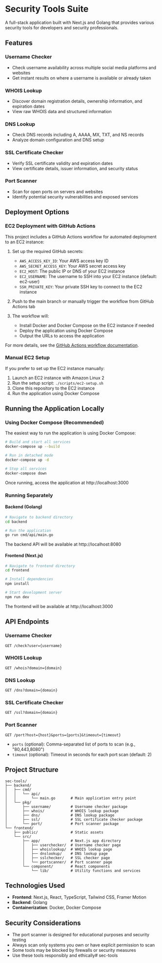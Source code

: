 # Security Tools Suite

A full-stack application built with Next.js and Golang that provides various security tools for developers and security professionals.

## Features

### Username Checker
- Check username availability across multiple social media platforms and websites
- Get instant results on where a username is available or already taken

### WHOIS Lookup
- Discover domain registration details, ownership information, and expiration dates
- View raw WHOIS data and structured information

### DNS Lookup
- Check DNS records including A, AAAA, MX, TXT, and NS records
- Analyze domain configuration and DNS setup

### SSL Certificate Checker
- Verify SSL certificate validity and expiration dates
- View certificate details, issuer information, and security status

### Port Scanner
- Scan for open ports on servers and websites
- Identify potential security vulnerabilities and exposed services

## Deployment Options

### EC2 Deployment with GitHub Actions

This project includes a GitHub Actions workflow for automated deployment to an EC2 instance:

1. Set up the required GitHub secrets:
   - `AWS_ACCESS_KEY_ID`: Your AWS access key ID
   - `AWS_SECRET_ACCESS_KEY`: Your AWS secret access key
   - `EC2_HOST`: The public IP or DNS of your EC2 instance
   - `EC2_USERNAME`: The username to SSH into your EC2 instance (default: ec2-user)
   - `SSH_PRIVATE_KEY`: Your private SSH key to connect to the EC2 instance

2. Push to the main branch or manually trigger the workflow from GitHub Actions tab

3. The workflow will:
   - Install Docker and Docker Compose on the EC2 instance if needed
   - Deploy the application using Docker Compose
   - Output the URLs to access the application

For more details, see the [GitHub Actions workflow documentation](.github/workflows/README.md).

### Manual EC2 Setup

If you prefer to set up the EC2 instance manually:

1. Launch an EC2 instance with Amazon Linux 2
2. Run the setup script: `./scripts/ec2-setup.sh`
3. Clone this repository to the EC2 instance
4. Run the application using Docker Compose

## Running the Application Locally

### Using Docker Compose (Recommended)

The easiest way to run the application is using Docker Compose:

```bash
# Build and start all services
docker-compose up --build

# Run in detached mode
docker-compose up -d

# Stop all services
docker-compose down
```

Once running, access the application at http://localhost:3000

### Running Separately

#### Backend (Golang)

```bash
# Navigate to backend directory
cd backend

# Run the application
go run cmd/api/main.go
```

The backend API will be available at http://localhost:8080

#### Frontend (Next.js)

```bash
# Navigate to frontend directory
cd frontend

# Install dependencies
npm install

# Start development server
npm run dev
```

The frontend will be available at http://localhost:3000

## API Endpoints

### Username Checker
```
GET /check?user={username}
```

### WHOIS Lookup
```
GET /whois?domain={domain}
```

### DNS Lookup
```
GET /dns?domain={domain}
```

### SSL Certificate Checker
```
GET /ssl?domain={domain}
```

### Port Scanner
```
GET /port?host={host}&ports={ports}&timeout={timeout}
```
- `ports` (optional): Comma-separated list of ports to scan (e.g., "80,443,8080")
- `timeout` (optional): Timeout in seconds for each port scan (default: 2)

## Project Structure

```
sec-tools/
├── backend/
│   ├── cmd/
│   │   └── api/
│   │       └── main.go       # Main application entry point
│   └── pkg/
│       ├── username/         # Username checker package
│       ├── whois/            # WHOIS lookup package
│       ├── dns/              # DNS lookup package
│       ├── ssl/              # SSL certificate checker package
│       └── port/             # Port scanner package
└── frontend/
    ├── public/               # Static assets
    └── src/
        ├── app/              # Next.js app directory
        │   ├── userchecker/  # Username checker page
        │   ├── whoislookup/  # WHOIS lookup page
        │   ├── dnslookup/    # DNS lookup page
        │   ├── sslchecker/   # SSL checker page
        │   └── portscanner/  # Port scanner page
        └── component/        # React components
            └── lib/          # Utility functions and services
```

## Technologies Used

- **Frontend**: Next.js, React, TypeScript, Tailwind CSS, Framer Motion
- **Backend**: Golang
- **Containerization**: Docker, Docker Compose

## Security Considerations

- The port scanner is designed for educational purposes and security testing
- Always scan only systems you own or have explicit permission to scan
- Some tools may be blocked by firewalls or security measures
- Use these tools responsibly and ethically# sec-tools
